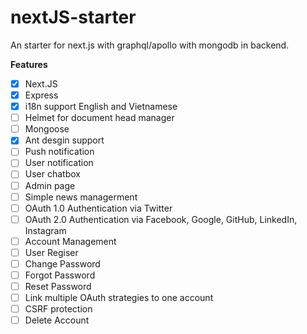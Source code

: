 # nextJS-starter
An starter for next.js with  graphql/apollo with mongodb in backend.

**Features**
- [x] Next.JS
- [x] Express
- [x] i18n support English and Vietnamese
- [ ] Helmet for document head manager
- [ ] Mongoose
- [x] Ant desgin support
- [ ] Push notification
- [ ] User notification 
- [ ] User chatbox
- [ ] Admin page
- [ ] Simple news managerment
- [ ] OAuth 1.0 Authentication via Twitter
- [ ] OAuth 2.0 Authentication via Facebook, Google, GitHub, LinkedIn, Instagram
- [ ] Account Management
- [ ] User Regiser
- [ ] Change Password
- [ ] Forgot Password
- [ ] Reset Password
- [ ] Link multiple OAuth strategies to one account
- [ ] CSRF protection
- [ ] Delete Account
